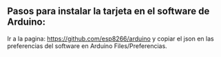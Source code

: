 ## Pasos para instalar la tarjeta en el software de Arduino: 

Ir a la pagina: https://github.com/esp8266/arduino y copiar el json en las preferencias del software en Arduino Files/Preferencias. 